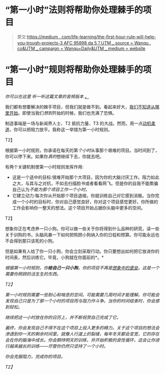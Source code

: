 # “第一小时”法则将帮助你处理棘手的项目

> 原文:[https://medium . com/life-learning/the-first-hour-rule-will-help-you-trough-projects-3 AFC 95898 da 5？UTM _ source = Wanqu . co&UTM _ campaign = Wanqu+Daily&UTM _ medium = website](https://medium.com/life-learning/the-first-hour-rule-will-help-you-tackle-tough-projects-3afc95898da5?utm_source=wanqu.co&utm_campaign=Wanqu+Daily&utm_medium=website)



# “第一小时”规则将帮助你处理棘手的项目

*你可以在这里* *听一听这篇文章的音频版本* [*。*](http://traffic.libsyn.com/kadavy/036__Follow_the_First-Hour_Rule.mp3)

我们都有想要解决的棘手项目，但我们就是做不到。看起来好大，[我们不知道从哪里开始](/@kadavy/the-fortress-fallacy-daa1349548ce)。即使当我们*想到*开始的时候，我们也充满了恐惧。

制造事端是一场与新闻界人士、T2 抵抗力量、T3 的大战。然而，用一点[动机柔道](/@kadavy/motivational-judo-517b7391961f)，你可以把阻力放平。我称这一举措为第一小时规则。



T2】

根据第一小时规则，你承诺在每天的第*个小时*从事那个艰难的项目。当时间到了，你可以停下来。如果你*真的*想继续下去，你就去吧。

有两个关键机制使第一小时规则发挥作用:

*   这是一个适中的目标:很难开始那个大项目，因为你的大脑讨厌工作。阻力如此之大，与其与之对抗，不如去扫描脸书或者看看网飞。但是你的自我不能欺骗自己认为*不能为那个项目工作一个小时。*
*   它建立动力:每次你从开始那个项目退缩，你就训练自己对它感到消极。当你完成一个小时的目标时，你对自己感觉良好，你对这个项目感觉更好。你所做的工作会影响你一整天的想法。这个项目开始占据你头脑中更多的空间。

T2】

想象你正在考虑养一只小狗。你可以做一些关于你将得到什么品种的研究，读一些关于训狗的书，头脑风暴一下如何把照顾小狗纳入你的日程和预算。你可能永远也不会得到那只该死的小狗。

但是如果有人给了你一只小狗，你会立刻采取行动。你只要想出如何把它放进你的时间表，然后训练它。毕竟，小狗就在你面前的*。*

*根据第一小时规则，你**给自己一只小狗**。你的项目不再是[想象中的堡垒](/@kadavy/the-fortress-fallacy-daa1349548ce)。这是一个需要你照顾的活生生的东西。*

*T2】*

*第一小时规则需要一些耐心和喘息的空间。可能需要几周时间才能理解。你可能会发现自己只是为了那一个小时的项目而与阻力作斗争。当你的时间结束时，你会感到轻松。*

*继续把这一小时放在你的日历上，并不断祝贺自己完成了它。*

*最终，你会发现自己不得不在这个项目上投入更多的精力。关于这个项目的想法会渗透到你一天的剩余时间里。就像人行道上的裂缝，每年冬天都会变宽，它的存在会在你的脑海中成长。你会期待明天的训练，并开始积极的良性循环，这会让你进行越来越长的训练——尽管你仍然只坚持了一个小时。*

*你会克服阻力，完成你的项目。*

*T2】*